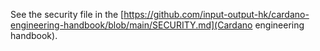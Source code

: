 See the security file in the [https://github.com/input-output-hk/cardano-engineering-handbook/blob/main/SECURITY.md](Cardano engineering handbook).
